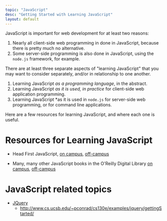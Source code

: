 ```yaml
---
topic: "JavaScript"
desc: "Getting Started with Learning JavaScript"
layout: default
---
```



JavaScript is important for web development for at least two reasons:

1. Nearly all client-side web programming in done in JavaScript, because there is pretty much no alternative. 
2. Some server-side programming is also done in JavaScript, using the `node.js` framework, for example.

There are at least three separate aspects of "learning JavaScript" that you may want to consider separately, and/or in relationship to one another.

1. Learning JavaScript *as a programming language*, in the abstract.
2. Learning JavaScript *as it is used, in practice* for client-side web application programming.
3. Learning JavaScript *as it is used in `node.js` for server-side web programming, or for command line applications.

Here are a few resources for learning JavaScript, and where each one is useful.

# Resources for Learning JavaScript

* Head First JavaScript, [on campus](http://proquest.safaribooksonline.com/book/programming/javascript/9781449340124), [off-campus](http://proquest.safaribooksonline.com.proxy.library.ucsb.edu:2048/book/programming/javascript/9781449340124)

* Many, many other JavaScript books in the O'Reilly Digital Library [on campus](http://proquest.safaribooksonline.com/search?q=javascript), [off-campus](http://proquest.safaribooksonline.com.com.proxy.library.ucsb.edu:2048/search?q=javascript)


# JavaScript related topics

* [JQuery](/topics/jquery)
    * <http://www.cs.ucsb.edu/~pconrad/cs130e/examples/jquery/gettingStarted/>
